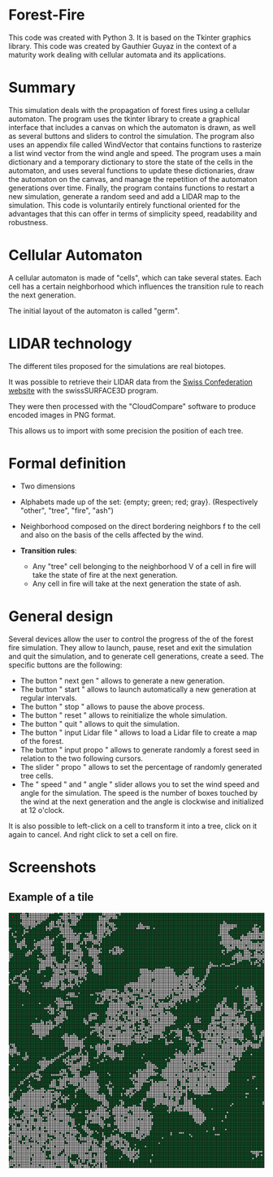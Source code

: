 # Forest-Fire
This code was created with Python 3. It is based on the Tkinter graphics library. This code was created by Gauthier Guyaz in the context of a maturity work dealing with cellular automata and its applications.


# Summary
This simulation deals with the propagation of forest fires using a cellular automaton. The program uses the tkinter library to create a graphical interface that includes a canvas on which the automaton is drawn, as well as several buttons and sliders to control the simulation. The program also uses an appendix file called WindVector that contains functions to rasterize a list wind vector from the wind angle and speed. The program uses a main dictionary and a temporary dictionary to store the state of the cells in the automaton, and uses several functions to update these dictionaries, draw the automaton on the canvas, and manage the repetition of the automaton generations over time. Finally, the program contains functions to restart a new simulation, generate a random seed and add a LIDAR map to the simulation. This code is voluntarily entirely functional oriented for the advantages that this can offer in terms of simplicity speed, readability and robustness.

# Cellular Automaton
A cellular automaton is made of "cells", which can take several states. Each cell has a certain neighborhood which influences the transition rule to reach the next generation. 

The initial layout of the automaton is called "germ".

# LIDAR technology
The different tiles proposed for the simulations are real biotopes. 

It was possible to retrieve their LIDAR data from the [Swiss Confederation website](https://www.swisstopo.admin.ch/fr/geodata/height/surface3d.html) with the swissSURFACE3D program. 

They were then processed with the "CloudCompare" software to produce encoded images in PNG format. 

This allows us to import with some precision the position of each tree. 

# Formal definition

- Two dimensions

- Alphabets made up of the set: {empty; green; red; gray}. 
  (Respectively "other", "tree", "fire", "ash")
  
- Neighborhood composed on the direct bordering neighbors f to the cell and also
on the basis of the cells affected by the wind.

- **Transition rules**: 
  - Any "tree" cell belonging to the neighborhood V of a cell in fire
will take the state of fire at the next generation.
  - Any cell in fire will take at the next generation the state of ash.

# General design

Several devices allow the user to control the progress of the
of the forest fire simulation. They allow to launch, pause, reset and exit the simulation and quit the simulation, and to generate cell generations, create a seed.
The specific buttons are the following:

- The button " next gen " allows to generate a new generation.
- The button " start " allows to launch automatically a new generation at regular intervals.
- The button " stop " allows to pause the above process.
- The button " reset " allows to reinitialize the whole simulation.
- The button " quit " allows to quit the simulation.
- The button " input Lidar file " allows to load a Lidar file to create
a map of the forest.
- The button " input propo " allows to generate randomly a forest seed in relation to the two following cursors. 
- The slider " propo " allows to set the percentage of randomly generated tree cells.
- The " speed " and " angle " slider allows you to set the wind speed and angle for the simulation. The speed is the number of boxes touched by the wind at the next generation and the angle is clockwise and initialized at 12 o'clock.

It is also possible to left-click on a cell to transform it into a tree, click on it again to cancel. And right click to set a cell on fire.

# Screenshots 
## Example of a tile

<p align="center">
  <img src="./ExempleSFF.gif" />
</p>



